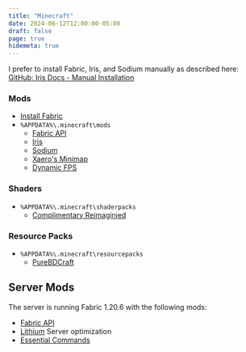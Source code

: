 ```yaml
---
title: "Minecraft"
date: 2024-06-12T12:00:00-05:00
draft: false
page: true
hidemeta: true
---
```


I prefer to install Fabric, Iris, and Sodium manually as described here:  
[GitHub: Iris Docs - Manual Installation](https://github.com/IrisShaders/Iris/blob/1.19.4/docs/guide.md#manual-installation)

### Mods
- [Install Fabric](https://fabricmc.net/use/installer/)
- `%APPDATA%\.minecraft\mods`
  - [Fabric API](https://www.curseforge.com/minecraft/mc-mods/fabric-api)
  - [Iris](https://modrinth.com/mod/iris/)
  - [Sodium](https://modrinth.com/mod/sodium)
  - [Xaero's Minimap](https://www.curseforge.com/minecraft/mc-mods/xaeros-minimap)
  - [Dynamic FPS](https://modrinth.com/mod/dynamic-fps)

### Shaders

- `%APPDATA%\.minecraft\shaderpacks`
  - [Complimentary Reimaginied](https://www.curseforge.com/minecraft/shaders/complementary-reimagined)

### Resource Packs
- `%APPDATA%\.minecraft\resourcepacks`
  - [PureBDCraft](https://bdcraft.net/downloads/purebdcraft-minecraft/)


## Server Mods

The server is running Fabric 1.20.6 with the following mods:

- [Fabric API](https://modrinth.com/mod/fabric-api)
- [Lithium](https://modrinth.com/mod/lithium) Server optimization
- [Essential Commands](https://modrinth.com/mod/essential-commands)